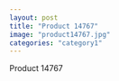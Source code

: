 ```yaml
---
layout: post
title: "Product 14767"
image: "product14767.jpg"
categories: "category1"
---
```

Product 14767
